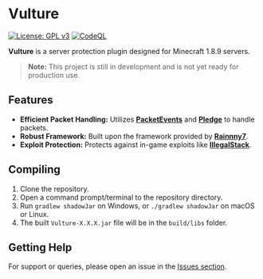 # Vulture

[![License: GPL v3](https://img.shields.io/badge/License-GPLv3-blue.svg)](https://www.gnu.org/licenses/gpl-3.0)
[![CodeQL](https://github.com/Foulest/Vulture/actions/workflows/github-code-scanning/codeql/badge.svg)](https://github.com/Foulest/Vulture/actions/workflows/github-code-scanning/codeql)

**Vulture** is a server protection plugin designed for Minecraft 1.8.9 servers.

> **Note:** This project is still in development and is not yet ready for production use.

## Features

- **Efficient Packet Handling:** Utilizes **[PacketEvents](https://github.com/retrooper/packetevents)** and
  **[Pledge](https://github.com/ThomasOM/Pledge)** to handle packets.
- **Robust Framework:** Built upon the framework provided by
  **[Rainnny7](https://github.com/Rainnny7/Anticheat-Framework)**.
- **Exploit Protection:** Protects against in-game exploits like
  **[IllegalStack](https://github.com/dniym/IllegalStack)**.

## Compiling

1. Clone the repository.
2. Open a command prompt/terminal to the repository directory.
3. Run `gradlew shadowJar` on Windows, or `./gradlew shadowJar` on macOS or Linux.
4. The built `Vulture-X.X.X.jar` file will be in the `build/libs` folder.

## Getting Help

For support or queries, please open an issue in the [Issues section](https://github.com/Foulest/Vulture/issues).

